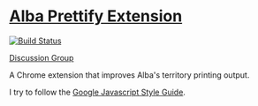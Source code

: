 [Alba Prettify Extension](https://chrome.google.com/webstore/detail/alba-prettify/bclfehbjcncmedmofkfadkaobjjjmcme)
=============
[![Build Status](https://travis-ci.org/WhiteHalmos/alba-prettify.svg?branch=master)](https://travis-ci.org/WhiteHalmos/alba-prettify)

[Discussion Group](https://groups.google.com/forum/#!forum/alba-prettify)

A Chrome extension that improves Alba's territory printing output.

I try to follow the [Google Javascript Style Guide](https://google-styleguide.googlecode.com/svn/trunk/javascriptguide.xml).
